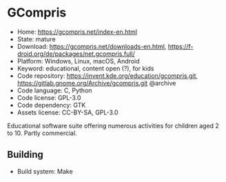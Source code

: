 # GCompris

- Home: https://gcompris.net/index-en.html
- State: mature
- Download: https://gcompris.net/downloads-en.html, https://f-droid.org/de/packages/net.gcompris.full/
- Platform: Windows, Linux, macOS, Android
- Keyword: educational, content open (?), for kids
- Code repository: https://invent.kde.org/education/gcompris.git, https://gitlab.gnome.org/Archive/gcompris.git @archive
- Code language: C, Python
- Code license: GPL-3.0
- Code dependency: GTK
- Assets license: CC-BY-SA, GPL-3.0

Educational software suite offering numerous activities for children aged 2 to 10. Partly commercial.

## Building

- Build system: Make
